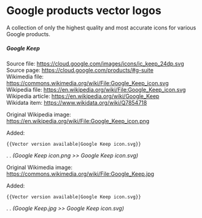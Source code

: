 # Google products vector logos
A collection of only the highest quality and most accurate icons for various Google products.

##### Google Keep  
Source file: https://cloud.google.com/images/icons/ic_keep_24dp.svg  
Source page: https://cloud.google.com/products/#g-suite  
Wikimedia file: https://commons.wikimedia.org/wiki/File:Google_Keep_icon.svg  
Wikipedia file: https://en.wikipedia.org/wiki/File:Google_Keep_icon.svg  
Wikipedia article: https://en.wikipedia.org/wiki/Google_Keep  
Wikidata item: https://www.wikidata.org/wiki/Q7854718  


Original Wikipedia image: https://en.wikipedia.org/wiki/File:Google_Keep_icon.png  

Added:
```
{{Vector version available|Google Keep icon.svg}}
```
. . _(Google Keep icon.png >> Google Keep icon.svg)_

Original Wikimedia image: https://commons.wikimedia.org/wiki/File:Google_Keep.jpg  

Added:  

```
{{Vector version available|Google Keep icon.svg}}
```
  . . _(Google Keep.jpg >> Google Keep icon.svg)_
